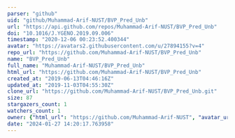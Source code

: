 ```yaml
---
parser: "github"
uid: "github/Muhammad-Arif-NUST/BVP_Pred_Unb"
url: "https://api.github.com/repos/Muhammad-Arif-NUST/BVP_Pred_Unb"
doi: "10.1016/J.YGENO.2019.09.006"
timestamp: "2020-12-06 00:23:52.400344"
avatar: "https://avatars2.githubusercontent.com/u/27894155?v=4"
repo_url: "https://github.com/Muhammad-Arif-NUST/BVP_Pred_Unb"
name: "BVP_Pred_Unb"
full_name: "Muhammad-Arif-NUST/BVP_Pred_Unb"
html_url: "https://github.com/Muhammad-Arif-NUST/BVP_Pred_Unb"
created_at: "2019-06-13T04:46:16Z"
updated_at: "2019-11-03T04:55:30Z"
clone_url: "https://github.com/Muhammad-Arif-NUST/BVP_Pred_Unb.git"
size: 87
stargazers_count: 1
watchers_count: 1
owner: {"html_url": "https://github.com/Muhammad-Arif-NUST", "avatar_url": "https://avatars2.githubusercontent.com/u/27894155?v=4", "login": "Muhammad-Arif-NUST", "type": "User"}
date: "2024-01-27 14:20:17.763958"
---
```

